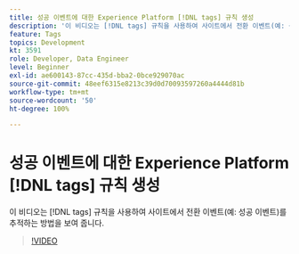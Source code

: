 ```yaml
---
title: 성공 이벤트에 대한 Experience Platform [!DNL tags] 규칙 생성
description: '이 비디오는 [!DNL tags] 규칙을 사용하여 사이트에서 전환 이벤트(예: 성공 이벤트)를 추적하는 방법을 보여 줍니다.'
feature: Tags
topics: Development
kt: 3591
role: Developer, Data Engineer
level: Beginner
exl-id: ae600143-87cc-435d-bba2-0bce929070ac
source-git-commit: 48eef6315e8213c39d0d70093597260a4444d81b
workflow-type: tm+mt
source-wordcount: '50'
ht-degree: 100%

---
```


# 성공 이벤트에 대한 Experience Platform [!DNL tags] 규칙 생성

이 비디오는 [!DNL tags] 규칙을 사용하여 사이트에서 전환 이벤트(예: 성공 이벤트)를 추적하는 방법을 보여 줍니다.

>[!VIDEO](https://video.tv.adobe.com/v/28778/?quality=12&learn=on)
